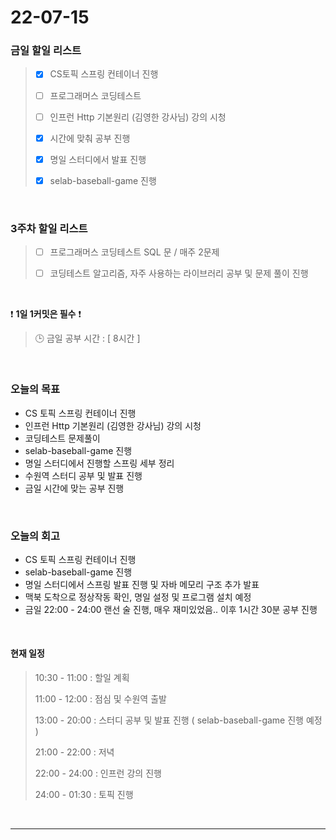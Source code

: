 # 22-07-15
 ### 금일 할일 리스트 

> - [x]  CS토픽 스프링 컨테이너 진행  
>
> - [ ]  프로그래머스 코딩테스트
>
> - [ ]  인프런 Http 기본원리 (김영한 강사님) 강의 시청
>
> - [x]  시간에 맞춰 공부 진행
>
> - [x]  명일 스터디에서 발표 진행
>
> - [x]  selab-baseball-game 진행

<br/>

### 3주차 할일 리스트  

> - [ ]  프로그래머스 코딩테스트 SQL 문 / 매주 2문제  
>
> - [ ]  코딩테스트 알고리즘, 자주 사용하는 라이브러리 공부 및 문제 풀이 진행

<br/>

❗ **1일 1커밋은 필수** ❗
> 🕒 금일 공부 시간 :  [ 8시간 ]    
  
<br/>

### 오늘의 목표
- CS 토픽 스프링 컨테이너 진행
- 인프런 Http 기본원리 (김영한 강사님) 강의 시청
- 코딩테스트 문제풀이
- selab-baseball-game 진행
- 명일 스터디에서 진행할 스프링 세부 정리
- 수원역 스터디 공부 및 발표 진행
- 금일 시간에 맞는 공부 진행


<br>

### 오늘의 회고
- CS 토픽 스프링 컨테이너 진행
- selab-baseball-game 진행
- 명일 스터디에서 스프링 발표 진행 및 자바 메모리 구조 추가 발표
- 맥북 도착으로 정상작동 확인, 명일 설정 및 프로그램 설치 예정
- 금일 22:00 - 24:00 랜선 술 진행, 매우 재미있었음.. 이후 1시간 30분 공부 진행


<br>

#### 현재 일정  

> 10:30 - 11:00 : 할일 계획
>
> 11:00 - 12:00 : 점심 및 수원역 출발
>
> 13:00 - 20:00 : 스터디 공부 및 발표 진행 ( selab-baseball-game 진행 예정 )
>
> 21:00 - 22:00 : 저녁
>
> 22:00 - 24:00 : 인프런 강의 진행
>
> 24:00 - 01:30 : 토픽 진행

<br/>

------------  